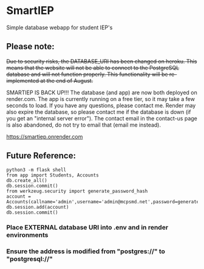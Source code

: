 # SmartIEP
Simple database webapp for student IEP's

## Please note:
~~Due to security risks, the DATABASE_URI has been changed on heroku. This means that the website will not be able to connect to the PostgreSQL database and will not function properly. This functionality will be re-implemented at the end of August.~~

SMARTIEP IS BACK UP!!! The database (and app) are now both deployed on render.com. The app is currently running on a free tier, so it may take a few seconds to load. If you have any questions, please contact me. Render may also expire the database, so please contact me if the database is down (if you get an "internal server error"). The contact email in the contact-us page is also abandoned, do not try to email that (email me instead).

https://smartiep.onrender.com

## Future Reference:
```
python3 -m flask shell
from app import Students, Accounts
db.create_all()
db.session.commit()
from werkzeug.security import generate_password_hash
account = Accounts(callname='admin',username='admin@mcpsmd.net',password=generate_password_hash('password'))
db.session.add(account)
db.session.commit()
```

### Place EXTERNAL database URI into .env and in render environments
### Ensure the address is modified from "postgres://" to "postgresql://"
